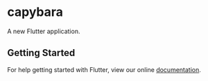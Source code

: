 # capybara

A new Flutter application.

## Getting Started 


For help getting started with Flutter, view our online
[documentation](https://flutter.io/).
